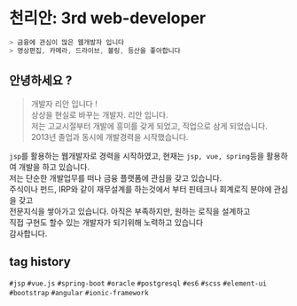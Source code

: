 # 천리안: 3rd web-developer

``` js
> 금융에 관심이 많은 웹개발자 입니다  
> 영상편집, 카메라, 드라이브, 볼링, 등산을 좋아합니다  
```

## 안녕하세요 ?

> 개발자 리안 입니다 !  
상상을 현실로 바꾸는 개발자. 리안 입니다.  
저는 고교시절부터 개발에 흥미를 갖게 되었고, 직업으로 삼게 되었습니다.  
2013년 졸업과 동시에 개발경력을 시작했습니다.  
  
`jsp`를 활용하는 웹개발자로 경력을 시작하였고, 
현재는 `jsp, vue, spring`등을 활용하여 개발을 하고 있습니다.  
저는 단순한 개발업무를 떠나 금융 플랫폼에 관심을 갖고 있습니다.  
주식이나 펀드, IRP와 같이 재무설계를 하는것에서 부터 핀테크나 회계로직 분야에 관심을 갖고  
전문지식을 쌓아가고 있습니다. 아직은 부족하지만, 원하는 로직을 설계하고  
직접 구현도 할수 있는 개발자가 되기위해 노력하고 있습니다  
감사합니다.


## tag history
`#jsp` `#vue.js` `#spring-boot` `#oracle` `#postgresql` `#es6` `#scss` `#element-ui`
`#bootstrap` `#angular` `#ionic-framework` 
